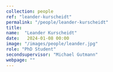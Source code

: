 ```yaml
---
collection: people
ref: "leander-kurscheidt"
permalink: "/people/leander-kurscheidt"
title: 
name:  "Leander Kurscheidt"
date:   2024-01-08 00:00
image: "/images/people/leander.jpg"
role: "PhD Student"
secondsupervisor: "Michael Gutmann"
webpage: ""
---
```

